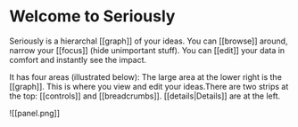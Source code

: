 # Welcome to Seriously

Seriously is a hierarchal [[graph]] of your ideas. You can [[browse]] around, narrow your [[focus]] (hide unimportant stuff). You can [[edit]] your data in comfort and instantly see the impact.

It has four areas (illustrated below): The large area at the lower right is the [[graph]]. This is where you view and edit your ideas.There are two strips at the top: [[controls]] and [[breadcrumbs]]. [[details|Details]] are at the left. 

![[panel.png]]  
